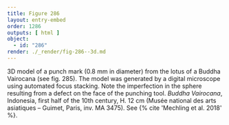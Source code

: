 ```yaml
---
title: Figure 286
layout: entry-embed
order: 1286
outputs: [ html ]
object:
  - id: "286"
render: ./_render/fig-286--3d.md
---
```


3D model of a punch mark (0.8 mm in diameter) from the lotus of a Buddha Vairocana (see fig. 285). The model was generated by a digital microscope using automated focus stacking. Note the imperfection in the sphere resulting from a defect on the face of the punching tool. *Buddha Vairocana*, Indonesia, first half of the 10th century, H. 12 cm (Musée national des arts asiatiques – Guimet, Paris, inv. MA 3475). See {% cite 'Mechling et al. 2018' %}.
